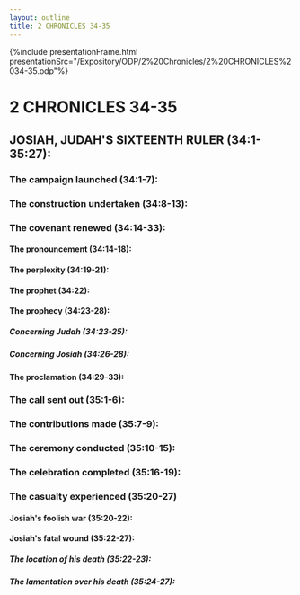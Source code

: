 ```yaml
---
layout: outline
title: 2 CHRONICLES 34-35
---
```

{%include presentationFrame.html presentationSrc="/Expository/ODP/2%20Chronicles/2%20CHRONICLES%2034-35.odp"%}

# 2 CHRONICLES 34-35 
## JOSIAH, JUDAH\'S SIXTEENTH RULER (34:1-35:27): 
###  The campaign launched (34:1-7): 
###  The construction undertaken (34:8-13): 
###  The covenant renewed (34:14-33): 
####  The pronouncement (34:14-18): 
####  The perplexity (34:19-21): 
####  The prophet (34:22): 
####  The prophecy (34:23-28): 
#####  Concerning Judah (34:23-25): 
#####  Concerning Josiah (34:26-28): 
####  The proclamation (34:29-33): 
###  The call sent out (35:1-6): 
###  The contributions made (35:7-9): 
###  The ceremony conducted (35:10-15): 
###  The celebration completed (35:16-19): 
###  The casualty experienced (35:20-27) 
####  Josiah\'s foolish war (35:20-22): 
####  Josiah\'s fatal wound (35:22-27): 
#####  The location of his death (35:22-23): 
#####  The lamentation over his death (35:24-27): 
